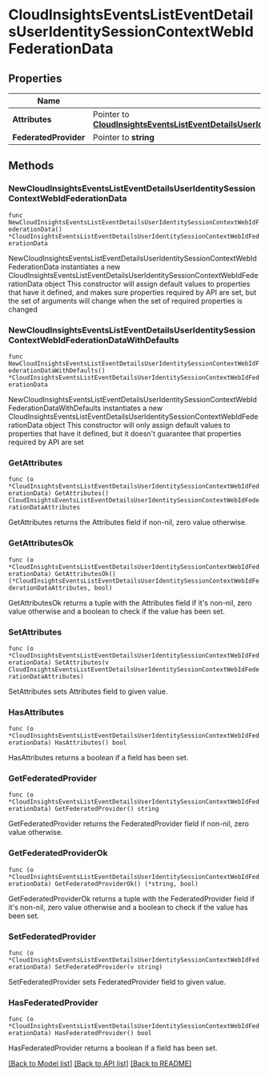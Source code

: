 # CloudInsightsEventsListEventDetailsUserIdentitySessionContextWebIdFederationData

## Properties

Name | Type | Description | Notes
------------ | ------------- | ------------- | -------------
**Attributes** | Pointer to [**CloudInsightsEventsListEventDetailsUserIdentitySessionContextWebIdFederationDataAttributes**](CloudInsightsEventsListEventDetailsUserIdentitySessionContextWebIdFederationDataAttributes.md) |  | [optional] 
**FederatedProvider** | Pointer to **string** |  | [optional] 

## Methods

### NewCloudInsightsEventsListEventDetailsUserIdentitySessionContextWebIdFederationData

`func NewCloudInsightsEventsListEventDetailsUserIdentitySessionContextWebIdFederationData() *CloudInsightsEventsListEventDetailsUserIdentitySessionContextWebIdFederationData`

NewCloudInsightsEventsListEventDetailsUserIdentitySessionContextWebIdFederationData instantiates a new CloudInsightsEventsListEventDetailsUserIdentitySessionContextWebIdFederationData object
This constructor will assign default values to properties that have it defined,
and makes sure properties required by API are set, but the set of arguments
will change when the set of required properties is changed

### NewCloudInsightsEventsListEventDetailsUserIdentitySessionContextWebIdFederationDataWithDefaults

`func NewCloudInsightsEventsListEventDetailsUserIdentitySessionContextWebIdFederationDataWithDefaults() *CloudInsightsEventsListEventDetailsUserIdentitySessionContextWebIdFederationData`

NewCloudInsightsEventsListEventDetailsUserIdentitySessionContextWebIdFederationDataWithDefaults instantiates a new CloudInsightsEventsListEventDetailsUserIdentitySessionContextWebIdFederationData object
This constructor will only assign default values to properties that have it defined,
but it doesn't guarantee that properties required by API are set

### GetAttributes

`func (o *CloudInsightsEventsListEventDetailsUserIdentitySessionContextWebIdFederationData) GetAttributes() CloudInsightsEventsListEventDetailsUserIdentitySessionContextWebIdFederationDataAttributes`

GetAttributes returns the Attributes field if non-nil, zero value otherwise.

### GetAttributesOk

`func (o *CloudInsightsEventsListEventDetailsUserIdentitySessionContextWebIdFederationData) GetAttributesOk() (*CloudInsightsEventsListEventDetailsUserIdentitySessionContextWebIdFederationDataAttributes, bool)`

GetAttributesOk returns a tuple with the Attributes field if it's non-nil, zero value otherwise
and a boolean to check if the value has been set.

### SetAttributes

`func (o *CloudInsightsEventsListEventDetailsUserIdentitySessionContextWebIdFederationData) SetAttributes(v CloudInsightsEventsListEventDetailsUserIdentitySessionContextWebIdFederationDataAttributes)`

SetAttributes sets Attributes field to given value.

### HasAttributes

`func (o *CloudInsightsEventsListEventDetailsUserIdentitySessionContextWebIdFederationData) HasAttributes() bool`

HasAttributes returns a boolean if a field has been set.

### GetFederatedProvider

`func (o *CloudInsightsEventsListEventDetailsUserIdentitySessionContextWebIdFederationData) GetFederatedProvider() string`

GetFederatedProvider returns the FederatedProvider field if non-nil, zero value otherwise.

### GetFederatedProviderOk

`func (o *CloudInsightsEventsListEventDetailsUserIdentitySessionContextWebIdFederationData) GetFederatedProviderOk() (*string, bool)`

GetFederatedProviderOk returns a tuple with the FederatedProvider field if it's non-nil, zero value otherwise
and a boolean to check if the value has been set.

### SetFederatedProvider

`func (o *CloudInsightsEventsListEventDetailsUserIdentitySessionContextWebIdFederationData) SetFederatedProvider(v string)`

SetFederatedProvider sets FederatedProvider field to given value.

### HasFederatedProvider

`func (o *CloudInsightsEventsListEventDetailsUserIdentitySessionContextWebIdFederationData) HasFederatedProvider() bool`

HasFederatedProvider returns a boolean if a field has been set.


[[Back to Model list]](../README.md#documentation-for-models) [[Back to API list]](../README.md#documentation-for-api-endpoints) [[Back to README]](../README.md)


